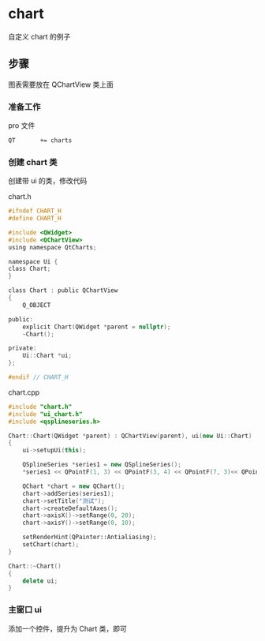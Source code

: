 # chart

自定义 chart 的例子

## 步骤

图表需要放在 QChartView 类上面

### 准备工作

pro 文件

```sh
QT       += charts
```

### 创建 chart 类

创建带 ui 的类，修改代码

chart.h

```h
#ifndef CHART_H
#define CHART_H

#include <QWidget>
#include <QChartView>
using namespace QtCharts;

namespace Ui {
class Chart;
}

class Chart : public QChartView
{
    Q_OBJECT

public:
    explicit Chart(QWidget *parent = nullptr);
    ~Chart();

private:
    Ui::Chart *ui;
};

#endif // CHART_H
```

chart.cpp

```cpp
#include "chart.h"
#include "ui_chart.h"
#include <qsplineseries.h>

Chart::Chart(QWidget *parent) : QChartView(parent), ui(new Ui::Chart)
{
    ui->setupUi(this);

    QSplineSeries *series1 = new QSplineSeries();
    *series1 << QPointF(1, 3) << QPointF(3, 4) << QPointF(7, 3)<< QPointF(12, 3)<< QPointF(16, 4) ;

    QChart *chart = new QChart();
    chart->addSeries(series1);
    chart->setTitle("测试");
    chart->createDefaultAxes();
    chart->axisX()->setRange(0, 20);
    chart->axisY()->setRange(0, 10);

    setRenderHint(QPainter::Antialiasing);
    setChart(chart);
}

Chart::~Chart()
{
    delete ui;
}
```

### 主窗口 ui

添加一个控件，提升为 Chart 类，即可
